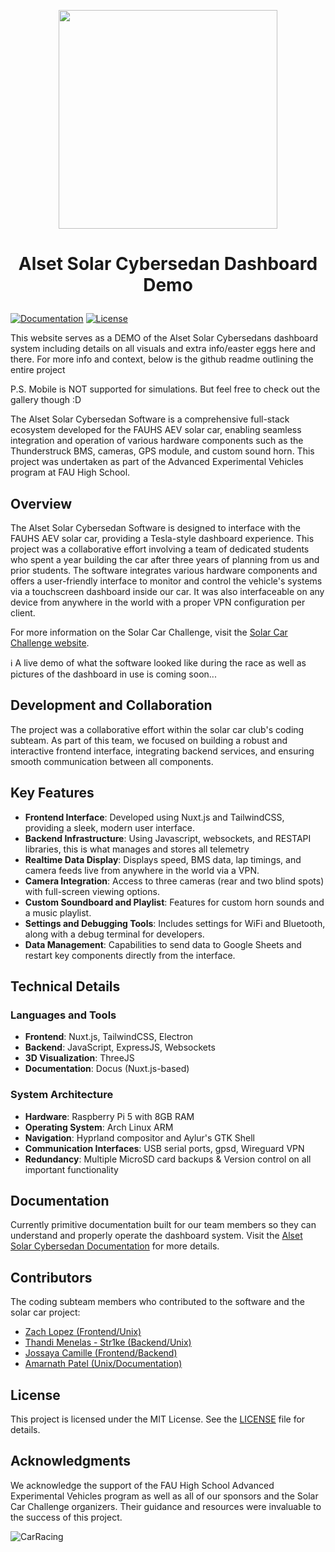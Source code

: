 <p align="center"><img width="350px" src="https://github.com/user-attachments/assets/9dd29f8b-2a3f-4396-8a89-0f8790b1d894" /></p>

# <p align="center">Alset Solar Cybersedan Dashboard Demo</p>

[![Documentation](https://img.shields.io/badge/docs-online-brightgreen.svg)](https://aev.zachl.tech) [![License](https://img.shields.io/badge/license-MIT-blue.svg)](LICENSE)

This website serves as a DEMO of the Alset Solar Cybersedans dashboard system including details on all visuals and extra info/easter eggs here and there. For more info and context, below is the github readme outlining the entire project

P.S. Mobile is NOT supported for simulations. But feel free to check out the gallery though :D

The Alset Solar Cybersedan Software is a comprehensive full-stack ecosystem developed for the FAUHS AEV solar car, enabling seamless integration and operation of various hardware components such as the Thunderstruck BMS, cameras, GPS module, and custom sound horn. This project was undertaken as part of the Advanced Experimental Vehicles program at FAU High School.

## Overview

The Alset Solar Cybersedan Software is designed to interface with the FAUHS AEV solar car, providing a Tesla-style dashboard experience. This project was a collaborative effort involving a team of dedicated students who spent a year building the car after three years of planning from us and prior students. The software integrates various hardware components and offers a user-friendly interface to monitor and control the vehicle's systems via a touchscreen dashboard inside our car. It was also interfaceable on any device from anywhere in the world with a proper VPN configuration per client. 

For more information on the Solar Car Challenge, visit the [Solar Car Challenge website](https://www.solarcarchallenge.org/challenge/).

ℹ️ A live demo of what the software looked like during the race as well as pictures of the dashboard in use is coming soon... 

## Development and Collaboration

The project was a collaborative effort within the solar car club's coding subteam. As part of this team, we focused on building a robust and interactive frontend interface, integrating backend services, and ensuring smooth communication between all components.

## Key Features

- **Frontend Interface**: Developed using Nuxt.js and TailwindCSS, providing a sleek, modern user interface.
- **Backend Infrastructure**: Using Javascript, websockets, and RESTAPI libraries, this is what manages and stores all telemetry
- **Realtime Data Display**: Displays speed, BMS data, lap timings, and camera feeds live from anywhere in the world via a VPN.
- **Camera Integration**: Access to three cameras (rear and two blind spots) with full-screen viewing options.
- **Custom Soundboard and Playlist**: Features for custom horn sounds and a music playlist.
- **Settings and Debugging Tools**: Includes settings for WiFi and Bluetooth, along with a debug terminal for developers.
- **Data Management**: Capabilities to send data to Google Sheets and restart key components directly from the interface.

## Technical Details

### Languages and Tools

- **Frontend**: Nuxt.js, TailwindCSS, Electron
- **Backend**: JavaScript, ExpressJS, Websockets
- **3D Visualization**: ThreeJS
- **Documentation**: Docus (Nuxt.js-based)

### System Architecture

- **Hardware**: Raspberry Pi 5 with 8GB RAM
- **Operating System**: Arch Linux ARM
- **Navigation**: Hyprland compositor and Aylur's GTK Shell
- **Communication Interfaces**: USB serial ports, gpsd, Wireguard VPN
- **Redundancy**: Multiple MicroSD card backups & Version control on all important functionality

## Documentation

Currently primitive documentation built for our team members so they can understand and properly operate the dashboard system. Visit the [Alset Solar Cybersedan Documentation](https://aev.zachl.tech) for more details.

## Contributors

The coding subteam members who contributed to the software and the solar car project:

- [Zach Lopez (Frontend/Unix)](https://github.com/ZachLTech)
- [Thandi Menelas - Str1ke (Backend/Unix)](https://github.com/RealStr1ke)
- [Jossaya Camille (Frontend/Backend)](https://github.com/jcamille2023)
- [Amarnath Patel (Unix/Documentation)](https://github.com/jeebuscrossaint)

## License

This project is licensed under the MIT License. See the [LICENSE](LICENSE) file for details.

## Acknowledgments

We acknowledge the support of the FAU High School Advanced Experimental Vehicles program as well as all of our sponsors and the Solar Car Challenge organizers. Their guidance and resources were invaluable to the success of this project.


![CarRacing](https://github.com/user-attachments/assets/48044884-80c2-424a-8b2b-e2ced255b7f2)
